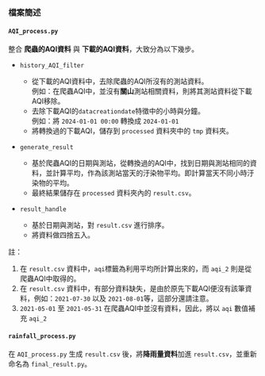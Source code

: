 
### 檔案簡述
#### ``AQI_process.py``
整合 **爬蟲的AQI資料** 與 **下載的AQI資料**，大致分為以下幾步。
* ``history_AQI_filter``
    * 從下載的AQI資料中，去除爬蟲的AQI所沒有的測站資料。  
    例如：在爬蟲AQI中，並沒有**關山**測站相關資料，則將其測站資料從下載AQI移除。
    * 去除下載AQI的``datacreationdate``特徵中的小時與分鐘。  
    例如：將 ``2024-01-01 00:00`` 轉換成 ``2024-01-01``
    * 將轉換過的下載AQI，儲存到 ``processed`` 資料夾中的 ``tmp`` 資料夾。
* ``generate_result``
    * 基於爬蟲AQI的日期與測站，從轉換過的AQI中，找到日期與測站相同的資料，並計算平均，作為該測站當天的汙染物平均。即計算當天不同小時汙染物的平均。
    * 最終結果儲存在 ``processed`` 資料夾內的 ``result.csv``。

* ``result_handle``
    * 基於日期與測站，對 ``result.csv`` 進行排序。
    * 將資料做四捨五入。

註：
1. 在 ``result.csv`` 資料中，``aqi``標籤為利用平均所計算出來的，而 ``aqi_2`` 則是從爬蟲AQI中取得的。
2. 在 ``result.csv`` 資料中，有部分資料缺失，是由於原先下載AQI便沒有該筆資料，例如：``2021-07-30`` 以及 ``2021-08-01``等，這部分還請注意。
3. ``2021-05-01`` 至 ``2021-05-31`` 在爬蟲AQI中並沒有資料，因此，將以 ``aqi`` 數值補充 ``aqi_2``

#### ``rainfall_process.py``
在 ``AQI_process.py`` 生成 ``result.csv`` 後，將**降雨量資料**加進 ``result.csv``，並重新命名為 ``final_result.py``。
